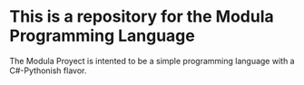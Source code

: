 # This is a repository for the Modula Programming Language

The Modula Proyect is intented to be a simple programming language with a C#-Pythonish flavor. 